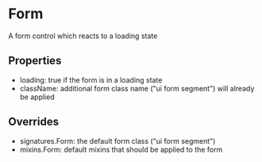Form
====

A form control which reacts to a loading state

Properties
----------
- loading: true if the form is in a loading state
- className: additional form class name ("ui form segment") will already be applied

Overrides
---------
- signatures.Form: the default form class ("ui form segment")
- mixins.Form: default mixins that should be applied to the form